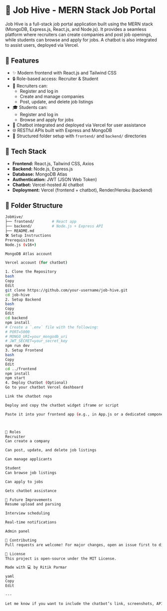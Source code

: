 # 🐝 Job Hive - MERN Stack Job Portal

Job Hive is a full-stack job portal application built using the MERN stack (MongoDB, Express.js, React.js, and Node.js). It provides a seamless platform where recruiters can create companies and post job openings, while students can browse and apply for jobs. A chatbot is also integrated to assist users, deployed via Vercel.

## 🚀 Features

- ✨ Modern frontend with React.js and Tailwind CSS
- 🔒 Role-based access: Recruiter & Student
- 🏢 Recruiters can:
  - Register and log in
  - Create and manage companies
  - Post, update, and delete job listings
- 🎓 Students can:
  - Register and log in
  - Browse and apply for jobs
- 💬 Chatbot integrated and deployed via Vercel for user assistance
- 🌐 RESTful APIs built with Express and MongoDB
- 📂 Structured folder setup with `frontend/` and `backend/` directories

## 🧠 Tech Stack

- **Frontend:** React.js, Tailwind CSS, Axios
- **Backend:** Node.js, Express.js
- **Database:** MongoDB Atlas
- **Authentication:** JWT (JSON Web Token)
- **Chatbot:** Vercel-hosted AI chatbot
- **Deployment:** Vercel (frontend + chatbot), Render/Heroku (backend)

## 📁 Folder Structure

```bash
JobHive/
├── frontend/        # React app
├── backend/         # Node.js + Express API
├── README.md
🛠️ Setup Instructions
Prerequisites
Node.js (v16+)

MongoDB Atlas account

Vercel account (for chatbot)

1. Clone the Repository
bash
Copy
Edit
git clone https://github.com/your-username/job-hive.git
cd job-hive
2. Setup Backend
bash
Copy
Edit
cd backend
npm install
# Create a `.env` file with the following:
# PORT=5000
# MONGO_URI=your_mongodb_uri
# JWT_SECRET=your_secret_key
npm run dev
3. Setup Frontend
bash
Copy
Edit
cd ../frontend
npm install
npm start
4. Deploy Chatbot (Optional)
Go to your chatbot Vercel dashboard

Link the chatbot repo

Deploy and copy the chatbot widget iframe or script

Paste it into your frontend app (e.g., in App.js or a dedicated component)



👥 Roles
Recruiter
Can create a company

Can post, update, and delete job listings

Can manage applicants

Student
Can browse job listings

Can apply to jobs

Gets chatbot assistance

📌 Future Improvements
Resume upload and parsing

Interview scheduling

Real-time notifications

Admin panel

🙌 Contributing
Pull requests are welcome! For major changes, open an issue first to discuss what you’d like to change.

📄 License
This project is open-source under the MIT License.

Made with 💻 by Ritik Parmar

yaml
Copy
Edit

---

Let me know if you want to include the chatbot’s link, screenshots, API documentation, or anything else specific!






